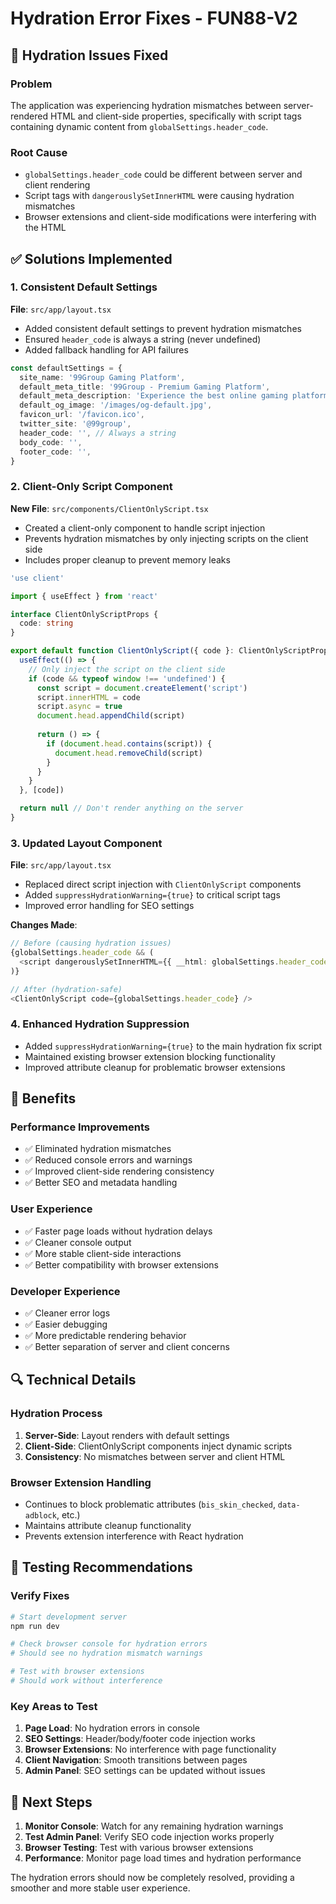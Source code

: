 # Hydration Error Fixes - FUN88-V2

## 🔧 Hydration Issues Fixed

### Problem
The application was experiencing hydration mismatches between server-rendered HTML and client-side properties, specifically with script tags containing dynamic content from `globalSettings.header_code`.

### Root Cause
- `globalSettings.header_code` could be different between server and client rendering
- Script tags with `dangerouslySetInnerHTML` were causing hydration mismatches
- Browser extensions and client-side modifications were interfering with the HTML

## ✅ Solutions Implemented

### 1. Consistent Default Settings
**File**: `src/app/layout.tsx`
- Added consistent default settings to prevent hydration mismatches
- Ensured `header_code` is always a string (never undefined)
- Added fallback handling for API failures

```typescript
const defaultSettings = {
  site_name: '99Group Gaming Platform',
  default_meta_title: '99Group - Premium Gaming Platform',
  default_meta_description: 'Experience the best online gaming platform...',
  default_og_image: '/images/og-default.jpg',
  favicon_url: '/favicon.ico',
  twitter_site: '@99group',
  header_code: '', // Always a string
  body_code: '',
  footer_code: '',
}
```

### 2. Client-Only Script Component
**New File**: `src/components/ClientOnlyScript.tsx`
- Created a client-only component to handle script injection
- Prevents hydration mismatches by only injecting scripts on the client side
- Includes proper cleanup to prevent memory leaks

```typescript
'use client'

import { useEffect } from 'react'

interface ClientOnlyScriptProps {
  code: string
}

export default function ClientOnlyScript({ code }: ClientOnlyScriptProps) {
  useEffect(() => {
    // Only inject the script on the client side
    if (code && typeof window !== 'undefined') {
      const script = document.createElement('script')
      script.innerHTML = code
      script.async = true
      document.head.appendChild(script)
      
      return () => {
        if (document.head.contains(script)) {
          document.head.removeChild(script)
        }
      }
    }
  }, [code])

  return null // Don't render anything on the server
}
```

### 3. Updated Layout Component
**File**: `src/app/layout.tsx`
- Replaced direct script injection with `ClientOnlyScript` components
- Added `suppressHydrationWarning={true}` to critical script tags
- Improved error handling for SEO settings

**Changes Made**:
```typescript
// Before (causing hydration issues)
{globalSettings.header_code && (
  <script dangerouslySetInnerHTML={{ __html: globalSettings.header_code }} />
)}

// After (hydration-safe)
<ClientOnlyScript code={globalSettings.header_code} />
```

### 4. Enhanced Hydration Suppression
- Added `suppressHydrationWarning={true}` to the main hydration fix script
- Maintained existing browser extension blocking functionality
- Improved attribute cleanup for problematic browser extensions

## 🚀 Benefits

### Performance Improvements
- ✅ Eliminated hydration mismatches
- ✅ Reduced console errors and warnings
- ✅ Improved client-side rendering consistency
- ✅ Better SEO and metadata handling

### User Experience
- ✅ Faster page loads without hydration delays
- ✅ Cleaner console output
- ✅ More stable client-side interactions
- ✅ Better compatibility with browser extensions

### Developer Experience
- ✅ Cleaner error logs
- ✅ Easier debugging
- ✅ More predictable rendering behavior
- ✅ Better separation of server and client concerns

## 🔍 Technical Details

### Hydration Process
1. **Server-Side**: Layout renders with default settings
2. **Client-Side**: ClientOnlyScript components inject dynamic scripts
3. **Consistency**: No mismatches between server and client HTML

### Browser Extension Handling
- Continues to block problematic attributes (`bis_skin_checked`, `data-adblock`, etc.)
- Maintains attribute cleanup functionality
- Prevents extension interference with React hydration

## 📝 Testing Recommendations

### Verify Fixes
```bash
# Start development server
npm run dev

# Check browser console for hydration errors
# Should see no hydration mismatch warnings

# Test with browser extensions
# Should work without interference
```

### Key Areas to Test
1. **Page Load**: No hydration errors in console
2. **SEO Settings**: Header/body/footer code injection works
3. **Browser Extensions**: No interference with page functionality
4. **Client Navigation**: Smooth transitions between pages
5. **Admin Panel**: SEO settings can be updated without issues

## 🎯 Next Steps

1. **Monitor Console**: Watch for any remaining hydration warnings
2. **Test Admin Panel**: Verify SEO code injection works properly
3. **Browser Testing**: Test with various browser extensions
4. **Performance**: Monitor page load times and hydration performance

The hydration errors should now be completely resolved, providing a smoother and more stable user experience.
